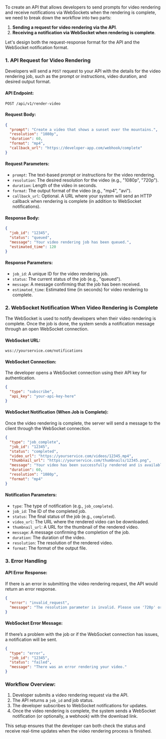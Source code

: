 To create an API that allows developers to send prompts for video rendering and receive notifications via WebSockets when the rendering is complete, we need to break down the workflow into two parts: 

1. **Sending a request for video rendering via the API**.
2. **Receiving a notification via WebSocket when rendering is complete**.

Let's design both the request-response format for the API and the WebSocket notification format.

### 1. **API Request for Video Rendering**
Developers will send a `POST` request to your API with the details for the video rendering job, such as the prompt or instructions, video duration, and desired output format.

#### **API Endpoint:** 
`POST /api/v1/render-video`

#### **Request Body:**
```json
{
  "prompt": "Create a video that shows a sunset over the mountains.",
  "resolution": "1080p",
  "duration": 60,
  "format": "mp4",
  "callback_url": "https://developer-app.com/webhook/complete"
}
```

#### **Request Parameters:**
- `prompt`: The text-based prompt or instructions for the video rendering.
- `resolution`: The desired resolution for the video (e.g., "1080p", "720p").
- `duration`: Length of the video in seconds.
- `format`: The output format of the video (e.g., "mp4", "avi").
- `callback_url`: Optional. A URL where your system will send an HTTP callback when rendering is complete (in addition to WebSocket notifications).

#### **Response Body:**
```json
{
  "job_id": "12345",
  "status": "queued",
  "message": "Your video rendering job has been queued.",
  "estimated_time": 120
}
```

#### **Response Parameters:**
- `job_id`: A unique ID for the video rendering job.
- `status`: The current status of the job (e.g., "queued").
- `message`: A message confirming that the job has been received.
- `estimated_time`: Estimated time (in seconds) for video rendering to complete.

### 2. **WebSocket Notification When Video Rendering is Complete**

The WebSocket is used to notify developers when their video rendering is complete. Once the job is done, the system sends a notification message through an open WebSocket connection.

#### **WebSocket URL:**
`wss://yourservice.com/notifications`

#### **WebSocket Connection:**
The developer opens a WebSocket connection using their API key for authentication.

```json
{
  "type": "subscribe",
  "api_key": "your-api-key-here"
}
```

#### **WebSocket Notification (When Job is Complete):**
Once the video rendering is complete, the server will send a message to the client through the WebSocket connection.

```json
{
  "type": "job_complete",
  "job_id": "12345",
  "status": "completed",
  "video_url": "https://yourservice.com/videos/12345.mp4",
  "thumbnail_url": "https://yourservice.com/thumbnails/12345.png",
  "message": "Your video has been successfully rendered and is available for download.",
  "duration": 60,
  "resolution": "1080p",
  "format": "mp4"
}
```

#### **Notification Parameters:**
- `type`: The type of notification (e.g., `job_complete`).
- `job_id`: The ID of the completed job.
- `status`: The final status of the job (e.g., `completed`).
- `video_url`: The URL where the rendered video can be downloaded.
- `thumbnail_url`: A URL for the thumbnail of the rendered video.
- `message`: A message confirming the completion of the job.
- `duration`: The duration of the video.
- `resolution`: The resolution of the rendered video.
- `format`: The format of the output file.

### 3. **Error Handling**

#### **API Error Response:**
If there is an error in submitting the video rendering request, the API would return an error response.

```json
{
  "error": "invalid_request",
  "message": "The resolution parameter is invalid. Please use '720p' or '1080p'."
}
```

#### **WebSocket Error Message:**
If there’s a problem with the job or if the WebSocket connection has issues, a notification will be sent.

```json
{
  "type": "error",
  "job_id": "12345",
  "status": "failed",
  "message": "There was an error rendering your video."
}
```

### **Workflow Overview:**

1. Developer submits a video rendering request via the API.
2. The API returns a `job_id` and job status.
3. The developer subscribes to WebSocket notifications for updates.
4. Once the video rendering is complete, the system sends a WebSocket notification (or optionally, a webhook) with the download link.

This setup ensures that the developer can both check the status and receive real-time updates when the video rendering process is finished.

